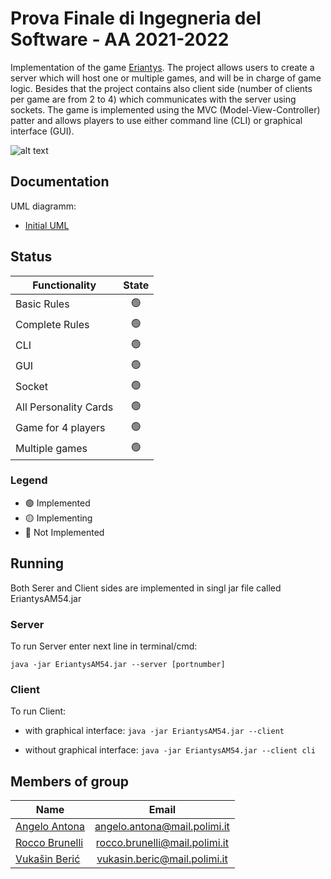 # Prova Finale di Ingegneria del Software - AA 2021-2022
Implementation of the game [Eriantys](https://craniointernational.com/products/eriantys/).
The project allows users to create a server which will host one or multiple games, and will be in charge of game logic. Besides that the project contains also client side (number of clients per game are from 2 to 4) which communicates with the server using sockets.
The game is implemented using the MVC (Model-View-Controller) patter and allows players to use either command line (CLI) or graphical interface (GUI).

![alt text](https://shop.asmodee.com/product/image/large/cc292-1.jpg "Game Cover")


## Documentation 
UML diagramm:
* [Initial UML](https://github.com/AngeloAntona/ingsw2022-AM54/blob/main/Deliveries/UML%201.0.pdf)

## Status
| Functionality         | State           |
| --------------------- |:---------------:|
| Basic Rules           | :green_circle:  | 
| Complete Rules        | :green_circle:  |
| CLI                   | :green_circle:  |
| GUI                   | :green_circle:  |
| Socket                | :green_circle:  |
| All Personality Cards | :green_circle:  |
| Game for 4 players    | :green_circle:  |
| Multiple games        | :green_circle:  |

### Legend
- :green_circle: Implemented
- :yellow_circle: Implementing
- :red_circle: Not Implemented


## Running
Both Serer and Client sides are implemented in singl jar file called EriantysAM54.jar
### Server
To run Server enter next line in terminal/cmd:

`java -jar EriantysAM54.jar --server [portnumber]`
### Client
To run Client:
  * with graphical interface: 
   `java -jar EriantysAM54.jar --client`
 
  * without graphical interface: 
  `java -jar EriantysAM54.jar --client cli`


## Members of group
| Name                                                  | Email                         |
| ----------------------------------------------------- |:-----------------------------:|
| [Angelo Antona](https://github.com/AngeloAntona)      | angelo.antona@mail.polimi.it  | 
| [Rocco Brunelli](https://github.com/RoccoBrunelli)    | rocco.brunelli@mail.polimi.it |
| [Vukašin Berić](https://github.com/vberic)            | vukasin.beric@mail.polimi.it  |
